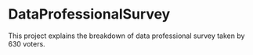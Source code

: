 # DataProfessionalSurvey
This project explains the breakdown of data professional survey taken by 630 voters.
